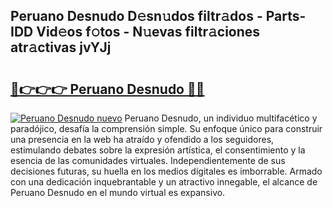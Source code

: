 ## Peruano Desnudo D𝚎sn𝚞dos filtr𝚊dos - Parts-IDD Vid𝚎os f𝚘tos - N𝚞evas filtr𝚊ciones atr𝚊ctivas jvYJj

# <h2><a href="http://mbbpde.tromn.icu/?c=Peruano+Desnudo">🔗👉👉👉 Peruano Desnudo 🔗🔗</a></h2>

[![Peruano Desnudo nuevo](https://i.imgur.com/pEAQMta.gif)](http://mbbpde.tromn.icu/?c=Peruano+Desnudo)
Peruano Desnudo, un individuo multifacético y paradójico, desafía la comprensión simple. Su enfoque único para construir una presencia en la web ha atraído y ofendido a los seguidores, estimulando debates sobre la expresión artística, el consentimiento y la esencia de las comunidades virtuales. Independientemente de sus decisiones futuras, su huella en los medios digitales es imborrable. Armado con una dedicación inquebrantable y un atractivo innegable, el alcance de Peruano Desnudo en el mundo virtual es expansivo.
